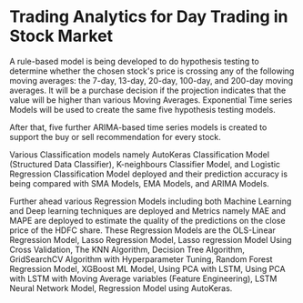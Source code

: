 # Trading Analytics for Day Trading in Stock Market

A rule-based model is being developed to do hypothesis testing to determine whether the chosen stock's price is crossing any of the following moving averages: the 7-day, 13-day, 20-day, 100-day, and 200-day moving averages. It will be a purchase decision if the projection indicates that the value will be higher than various Moving Averages. Exponential Time series Models will be used to create the same five hypothesis testing models. 

After that, five further ARIMA-based time series models is created to support the buy or sell recommendation for every stock.

Various Classification models namely AutoKeras Classification Model (Structured Data Classifier), K-neighbours Classifier Model, and Logistic Regression Classification Model deployed and their prediction accuracy is being compared with SMA Models, EMA Models, and ARIMA Models. 


Further ahead various Regression Models including both Machine Learning and Deep learning techniques are deployed and Metrics namely MAE and MAPE are deployed to estimate the quality of the predictions on the close price of the HDFC share. These Regression Models are the OLS-Linear Regression Model, Lasso Regression Model, Lasso regression Model Using Cross Validation, The KNN Algorithm, Decision Tree Algorithm, GridSearchCV Algorithm with Hyperparameter Tuning, Random Forest Regression Model, XGBoost ML Model, Using PCA with LSTM, Using PCA with LSTM with Moving Average variables (Feature Engineering), LSTM Neural Network Model, Regression Model using AutoKeras.